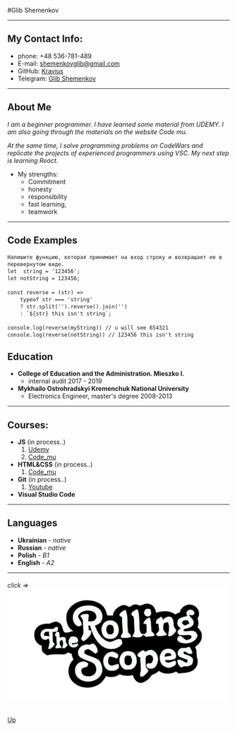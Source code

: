 <a id="anchor"></a>
#Glib Shemenkov
___
## My Contact Info:
* phone: +48 536-781-489
* E-mail: shemenkovglib@gmail.com
* GitHub: [Kravius](https://github.com/Kravius)
* Telegram: [Glib Shemenkov](https://t.me/Glib_Shemenkov)
___
## About Me
_I am a beginner programmer. I have learned some material from UDEMY. I am also going through the materials on the website Code mu._

_At the same time, I solve programming problems on CodeWars  and replicate the projects of experienced programmers using VSC. My next step is learning React._

* My strengths:
    * Commitment
    * honesty
    * responsibility
    * fast learning,
    * teamwork
___
## Code Examples
```
Напишите функцию, которая принимает на вход строку и возвращает ее в перевернутом виде.
let  string = '123456';
let notString = 123456;

const reverse = (str) =>
    typeof str === 'string'
    ? str.split('').reverse().join('')
    : `${str} this isn't string`;

console.log(reverse(myString)) // u will see 654321
console.log(reverse(notString)) // 123456 this isn't string
```
## Education
* __College of Education and the Administration. Mieszko I.__
    * internal audit 2017 - 2019
* __Mykhailo Ostrohradskyi Kremenchuk National University__
    * Electronics Engineer, master's degree 2008-2013
___
## Courses:
* __JS__ (in process..)
    1. [Udemy](https://www.udemy.com/course/javascript-ru/)
    2. [Code_mu](https://code.mu/ru/javascript/book/prime/)
* __HTML&CSS__ (in process..)
    1. [Code_mu](https://code.mu/ru/markup/book/prime/)
*   __Git__ (in process..)
    1. [Youtube](https://www.youtube.com/watch?v=O00FTZDxD0o)
* __Visual Studio Code__


___
## Languages
*   __Ukrainian__ - _native_
*   __Russian__ - _native_
* __Polish__ - _B1_
* __English__ - _A2_
___
###### click =>[![click](logo.jpg)](https://rs.school)
[Up](#anchor)